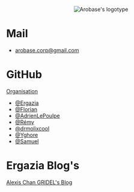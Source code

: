 <p align="center">
  <img src="https://avatars.githubusercontent.com/u/109959406" alt="Arobase's logotype"/>
                                                                    
                                                                   
  # Mail
  - arobase.corp@gmail.com

  # GitHub

  [Organisation](https://github.com/ArobaseSc)

  - [@Ergazia](https://github.com/Inerska)
  - [@Florian](https://github.com/Florian99920)
  - [@AdrienLePoulpe](https://github.com/adrien99920)
  - [@Rémy](https://github.com/SLATTY54)
  - [@drmolixcool](https://github.com/drmolixcool)
  - [@Yghore](https://github.com/Yghore)
  - [@Samuel](https://github.com/Leonarddoo)

  # Ergazia Blog's
  [Alexis Chan GRIDEL's Blog](https://agdl.dev)
</p>
